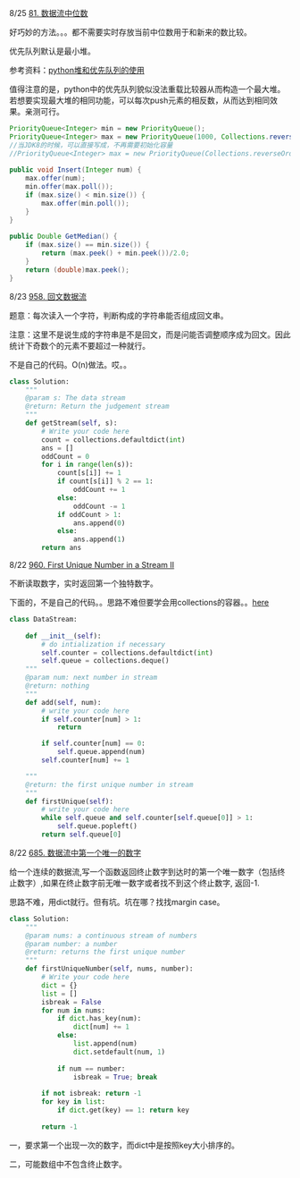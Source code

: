 8/25 [81. 数据流中位数](https://www.lintcode.com/problem/find-median-from-data-stream/description)

好巧妙的方法。。。都不需要实时存放当前中位数用于和新来的数比较。

优先队列默认是最小堆。

参考资料：[python堆和优先队列的使用](https://blog.csdn.net/liu2012huan/article/details/53264162)

值得注意的是，python中的优先队列貌似没法重载比较器从而构造一个最大堆。若想要实现最大堆的相同功能，可以每次push元素的相反数，从而达到相同效果。亲测可行。

```java
PriorityQueue<Integer> min = new PriorityQueue();
PriorityQueue<Integer> max = new PriorityQueue(1000, Collections.reverseOrder());
//当JDK8的时候，可以直接写成，不再需要初始化容量
//PriorityQueue<Integer> max = new PriorityQueue(Collections.reverseOrder());
 
public void Insert(Integer num) {
    max.offer(num);
    min.offer(max.poll());
    if (max.size() < min.size()) {
        max.offer(min.poll());
    }
}
 
public Double GetMedian() {
    if (max.size() == min.size()) {
        return (max.peek() + min.peek())/2.0;
    }
    return (double)max.peek();
}

```



8/23 [958. 回文数据流](https://www.lintcode.com/problem/palindrome-data-stream/description)

题意：每次读入一个字符，判断构成的字符串能否组成回文串。

注意：这里不是说生成的字符串是不是回文，而是问能否调整顺序成为回文。因此统计下奇数个的元素不要超过一种就行。

不是自己的代码。O(n)做法。哎。。

```python
class Solution:
    """
    @param s: The data stream
    @return: Return the judgement stream
    """
    def getStream(self, s):
        # Write your code here
        count = collections.defaultdict(int)
        ans = []
        oddCount = 0
        for i in range(len(s)):
            count[s[i]] += 1
            if count[s[i]] % 2 == 1:
                oddCount += 1
            else:
                oddCount -= 1
            if oddCount > 1:
                ans.append(0)
            else:
                ans.append(1)
        return ans
```



8/22 [960. First Unique Number in a Stream II](https://www.lintcode.com/problem/first-unique-number-in-a-stream-ii/description)

不断读取数字，实时返回第一个独特数字。

下面的，不是自己的代码。。思路不难但要学会用collections的容器。。[here](https://docs.python.org/2/library/collections.html#)  

```python
class DataStream:
    
    def __init__(self):
        # do intialization if necessary
        self.counter = collections.defaultdict(int)
        self.queue = collections.deque()
    """
    @param num: next number in stream
    @return: nothing
    """
    def add(self, num):
        # write your code here
        if self.counter[num] > 1:
            return

        if self.counter[num] == 0:
            self.queue.append(num)
        self.counter[num] += 1

    """
    @return: the first unique number in stream
    """
    def firstUnique(self):
        # write your code here
        while self.queue and self.counter[self.queue[0]] > 1:
            self.queue.popleft()
        return self.queue[0]
```



8/22 [685. 数据流中第一个唯一的数字 ](https://www.lintcode.com/problem/first-unique-number-in-stream/description)

给一个连续的数据流,写一个函数返回终止数字到达时的第一个唯一数字（包括终止数字）,如果在终止数字前无唯一数字或者找不到这个终止数字, 返回-1.

思路不难，用dict就行。但有坑。坑在哪？找找margin case。

```python
class Solution:
    """
    @param nums: a continuous stream of numbers
    @param number: a number
    @return: returns the first unique number
    """
    def firstUniqueNumber(self, nums, number):
        # Write your code here
        dict = {}
        list = []
        isbreak = False
        for num in nums:
            if dict.has_key(num):
                dict[num] += 1
            else: 
                list.append(num)
                dict.setdefault(num, 1)
            
            if num == number: 
                isbreak = True; break
        
        if not isbreak: return -1
        for key in list:
            if dict.get(key) == 1: return key
        
        return -1

```

一，要求第一个出现一次的数字，而dict中是按照key大小排序的。

二，可能数组中不包含终止数字。